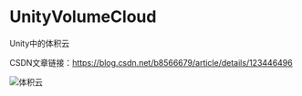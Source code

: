 # UnityVolumeCloud
Unity中的体积云

CSDN文章链接：https://blog.csdn.net/b8566679/article/details/123446496

![体积云](https://img-blog.csdnimg.cn/dfc8a4b9cecc4cb5924852b2ebd81275.jpeg)
